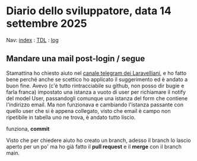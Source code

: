 # Diario dello sviluppatore, data 14 settembre 2025

Nav: [index](../index.md) : [TDL](../TDL.md) : [log](../../storage/logs/laravel.log)

## Mandare una mail post-login / segue

Stamattina ho chiesto aiuto nel [canale telegram dei Laravelliani](https://web.telegram.org/a/#-1001268897006),
e ho fatto bene perché anche se scettico ho applicato il suggerimento
ed è andato a buon fine. Avevo (c'è tutto rintracciabile su github,
non posso dir bugie e farla franca) impostato una istanza a vuoto di user per richiamare
il notify del model User, passandogli comunque una istanza del form
che contiene l'indirizzo email. Ma non funzionava e cambiando l'istanza passante
con quello user che si è appena collegato, visto che email è campo
non ripetibile in tabella uno ne trova, è andato tutto liscio.

funziona, **commit**

Visto che per chiedere aiuto ho creato un branch, adesso il branch
lo lascio aperto per un po' ma ho già fatto il **pull request** e il **merge** con il branch main.
